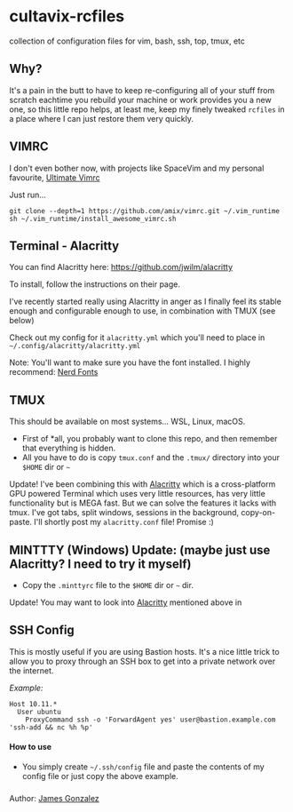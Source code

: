 # cultavix-rcfiles
collection of configuration files for vim, bash, ssh, top, tmux, etc

## Why?

It's a pain in the butt to have to keep re-configuring all of your stuff from scratch eachtime you rebuild your machine or work provides you a new one, so this little repo helps, at least me, keep my finely tweaked `rcfiles` in a place where I can just restore them very quickly.

## VIMRC

I don't even bother now, with projects like SpaceVim and my personal favourite, [Ultimate Vimrc](https://github.com/amix/vimrc)

Just run...
```
git clone --depth=1 https://github.com/amix/vimrc.git ~/.vim_runtime
sh ~/.vim_runtime/install_awesome_vimrc.sh
```

## Terminal - Alacritty

You can find Alacritty here: https://github.com/jwilm/alacritty

To install, follow the instructions on their page.

I've recently started really using Alacritty in anger as I finally feel its stable enough and configurable enough to use, in combination with TMUX (see below)

Check out my config for it `alacritty.yml` which you'll need to place in `~/.config/alacritty/alacritty.yml`

Note: You'll want to make sure you have the font installed. I highly recommend: [Nerd Fonts](https://github.com/ryanoasis/nerd-fonts)

## TMUX

This should be available on most systems... WSL, Linux, macOS.

* First of *all, you probably want to clone this repo, and then remember that everything is hidden. 
* All you have to do is copy `tmux.conf` and the `.tmux/` directory into your `$HOME` dir or `~`

Update! I've been combining this with [Alacritty](https://github.com/jwilm/alacritty) which is a cross-platform GPU powered Terminal which uses very little resources, has very little functionality but is MEGA fast. But we can solve the features it lacks with tmux. I've got tabs, split windows, sessions in the background, copy-on-paste. I'll shortly post my `alacritty.conf` file! Promise :)

## MINTTTY (Windows) Update: (maybe just use Alacritty? I need to try it myself)

* Copy the `.minttyrc` file to the `$HOME` dir or `~` dir.

Update! You may want to look into [Alacritty](https://github.com/jwilm/alacritty) mentioned above in 

## SSH Config

This is mostly useful if you are using Bastion hosts. It's a nice little trick to allow you to proxy through an SSH box to get into a private network over the internet.

*Example:*
```
Host 10.11.*
  User ubuntu
    ProxyCommand ssh -o 'ForwardAgent yes' user@bastion.example.com 'ssh-add && nc %h %p'
```
#### How to use
* You simply create `~/.ssh/config` file and paste the contents of my config file or just copy the above example.

#####
Author: [James Gonzalez](https://github.com/cultavix)
